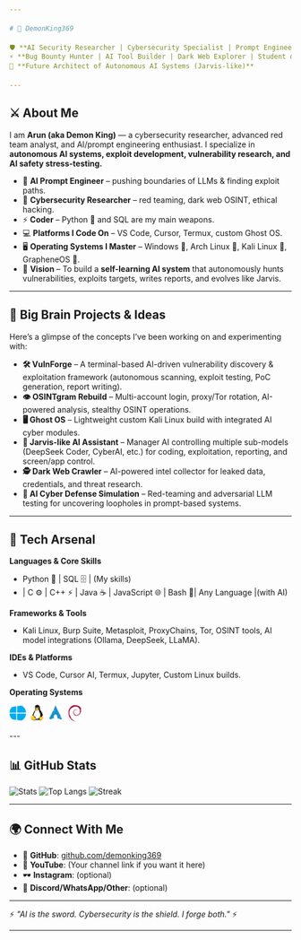 ```yaml
---

# 👑 DemonKing369

🛡️ **AI Security Researcher | Cybersecurity Specialist | Prompt Engineer | Ethical Hacker**
⚡ **Bug Bounty Hunter | AI Tool Builder | Dark Web Explorer | Student of Class 12 (Non-Medical)**
🚀 **Future Architect of Autonomous AI Systems (Jarvis-like)**

---
```


## ⚔️ About Me

I am **Arun (aka Demon King)** — a cybersecurity researcher, advanced red team analyst, and AI/prompt engineering enthusiast.
I specialize in **autonomous AI systems, exploit development, vulnerability research, and AI safety stress-testing.**

* 🔐 **AI Prompt Engineer** – pushing boundaries of LLMs & finding exploit paths.
* 🐉 **Cybersecurity Researcher** – red teaming, dark web OSINT, ethical hacking.
* ⚡ **Coder** – Python 🐍 and SQL are my main weapons.
* 💻 **Platforms I Code On** – VS Code, Cursor, Termux, custom Ghost OS.
* 🖥 **Operating Systems I Master** – Windows 💠, Arch Linux 🏹, Kali Linux 🐉, GrapheneOS 📱.
* 🧠 **Vision** – To build a **self-learning AI system** that autonomously hunts vulnerabilities, exploits targets, writes reports, and evolves like Jarvis.

---

## 🔮 Big Brain Projects & Ideas

Here’s a glimpse of the concepts I’ve been working on and experimenting with:

* **🛠 VulnForge** – A terminal-based AI-driven vulnerability discovery & exploitation framework (autonomous scanning, exploit testing, PoC generation, report writing).
* **👁 OSINTgram Rebuild** – Multi-account login, proxy/Tor rotation, AI-powered analysis, stealthy OSINT operations.
* **🖥 Ghost OS** – Lightweight custom Kali Linux build with integrated AI cyber modules.
* **🤖 Jarvis-like AI Assistant** – Manager AI controlling multiple sub-models (DeepSeek Coder, CyberAI, etc.) for coding, exploitation, reporting, and screen/app control.
* **🕵️ Dark Web Crawler** – AI-powered intel collector for leaked data, credentials, and threat research.
* **📡 AI Cyber Defense Simulation** – Red-teaming and adversarial LLM testing for uncovering loopholes in prompt-based systems.

---

## 🧰 Tech Arsenal

**Languages & Core Skills**

* Python 🐍 | SQL 🗄 | (My skills)
* | C ⚙️ | C++ ⚡ | Java ☕ | JavaScript 🌐 | Bash 🐚| Any Language |(with AI)

**Frameworks & Tools**

* Kali Linux, Burp Suite, Metasploit, ProxyChains, Tor, OSINT tools, AI model integrations (Ollama, DeepSeek, LLaMA).

**IDEs & Platforms**

* VS Code, Cursor AI, Termux, Jupyter, Custom Linux builds.

**Operating Systems**

<p align="left"> <img src="https://raw.githubusercontent.com/devicons/devicon/master/icons/windows8/windows8-original.svg" width="30px" style="border-radius:50%"/> <img src="https://raw.githubusercontent.com/devicons/devicon/master/icons/linux/linux-original.svg" width="30px" style="border-radius:50%"/> <img src="https://raw.githubusercontent.com/devicons/devicon/master/icons/archlinux/archlinux-original.svg" width="30px" style="border-radius:50%"/> <img src="https://raw.githubusercontent.com/devicons/devicon/master/icons/debian/debian-original.svg" width="30px" style="border-radius:50%"/> </p>
---

## 📊 GitHub Stats

![Stats](https://github-readme-stats.vercel.app/api?username=demonking369\&show_icons=true\&theme=radical)
![Top Langs](https://github-readme-stats.vercel.app/api/top-langs/?username=demonking369\&layout=compact\&theme=radical)
![Streak](https://github-readme-streak-stats.herokuapp.com/?user=demonking369\&theme=radical)

---

## 🌍 Connect With Me

* 🔗 **GitHub**: [github.com/demonking369](https://github.com/demonking369)
* 🎥 **YouTube**: (Your channel link if you want it here)
* 🕶 **Instagram**: (optional)
* 💬 **Discord/WhatsApp/Other**: (optional)

---

⚡ *"AI is the sword. Cybersecurity is the shield. I forge both."* ⚡

---
